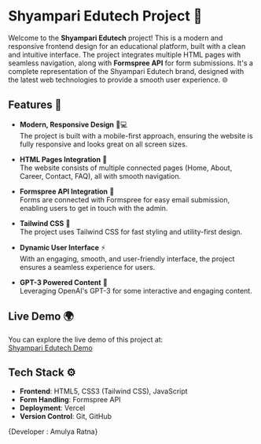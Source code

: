# Shyampari Edutech Project 🚀

Welcome to the **Shyampari Edutech** project! This is a modern and responsive frontend design for an educational platform, built with a clean and intuitive interface. The project integrates multiple HTML pages with seamless navigation, along with **Formspree API** for form submissions. It's a complete representation of the Shyampari Edutech brand, designed with the latest web technologies to provide a smooth user experience. 🌐

## Features 🌟

- **Modern, Responsive Design** 📱💻  
  The project is built with a mobile-first approach, ensuring the website is fully responsive and looks great on all screen sizes.

- **HTML Pages Integration** 🔗  
  The website consists of multiple connected pages (Home, About, Career, Contact, FAQ), all with smooth navigation.

- **Formspree API Integration** 📧  
  Forms are connected with Formspree for easy email submission, enabling users to get in touch with the admin.

- **Tailwind CSS** 🎨  
  The project uses Tailwind CSS for fast styling and utility-first design.

- **Dynamic User Interface** ⚡  
  With an engaging, smooth, and user-friendly interface, the project ensures a seamless experience for users.

- **GPT-3 Powered Content** 🤖  
  Leveraging OpenAI's GPT-3 for some interactive and engaging content.

## Live Demo 🌍

You can explore the live demo of this project at:  
[Shyampari Edutech Demo]([https://edutech-project-p8lu6wfv5-amulya-ratna-sharmas-projects.vercel.app](https://edutech-project2.vercel.app/))

## Tech Stack ⚙️

- **Frontend**: HTML5, CSS3 (Tailwind CSS), JavaScript
- **Form Handling**: Formspree API
- **Deployment**: Vercel
- **Version Control**: Git, GitHub

{Developer : Amulya Ratna}
